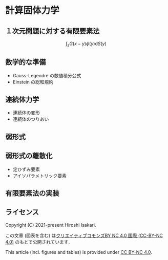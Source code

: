 # 計算固体力学

## １次元問題に対する有限要素法

$$
\int_s G(x-y) \phi(y) \mathrm{d}S(y)
$$

## 数学的な準備
* Gauss-Legendre の数値積分公式
* Einstein の総和規約

## 連続体力学
* 連続体の変形
* 連続体のつりあい

## 弱形式

## 弱形式の離散化
* 定ひずみ要素
* アイソパラメトリック要素

## 有限要素法の実装

## ライセンス

Copyright (C) 2021-present Hiroshi Isakari.

この文章 (図表を含む) は[クリエイティブコモンズBY NC 4.0 国際 (CC-BY-NC 4.0)](https://creativecommons.org/licenses/by-nc/4.0/deed.ja) のもとで公開されています. 

This article (incl. figures and tables) is provided under [CC BY-NC 4.0](https://creativecommons.org/licenses/by-nc/4.0/deed.en).
